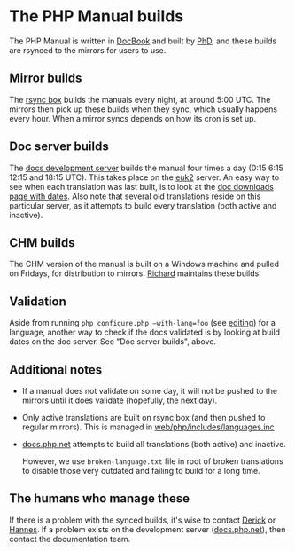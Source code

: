 # The PHP Manual builds

The PHP Manual is written in [DocBook][docbook] and built by [PhD][phd], and
these builds are rsynced to the mirrors for users to use.

## Mirror builds
The [rsync box][rsync.php.net] builds the manuals every night, at around 5:00 UTC.
The mirrors then pick up these builds when they sync, which usually happens every hour.
When a mirror syncs depends on how its cron is set up.

## Doc server builds
The [docs development server][docs.php.net] builds the manual four times a day
(0:15 6:15 12:15 and 18:15 UTC). This takes place on the [euk2][euk2] server.
An easy way to see when each translation was last built, is to look at the
[doc downloads page with dates][download-docs]. Also note that several old
translations reside on this particular server, as it attempts to build every
translation (both active and inactive).

## CHM builds
The CHM version of the manual is built on a Windows machine and pulled on Fridays,
for distribution to mirrors. [Richard][rquadling] maintains these builds.

## Validation
Aside from running `php configure.php –with-lang=foo` (see [editing](editing.php))
for a language, another way to check if the docs validated is by looking at build
dates on the doc server. See "Doc server builds", above.

## Additional notes
- If a manual does not validate on some day, it will not be pushed to the mirrors
  until it does validate (hopefully, the next day).
- Only active translations are built on rsync box (and then pushed to regular
  mirrors). This is managed in [web/php/includes/languages.inc][languages.inc]
- [docs.php.net][docs.php.net] attempts to build all translations (both active)
  and inactive.

  However, we use `broken-language.txt` file in root of broken
  translations to disable those very outdated and failing to build
  for a long time.

## The humans who manage these
If there is a problem with the synced builds, it's wise to contact
[Derick][derick] or [Hannes][bjori].
If a problem exists on the development server ([docs.php.net][docs.php.net]),
then contact the documentation team.

[docbook]: http://www.docbook.org/
[phd]: http://doc.php.net/phd.php
[rsync.php.net]: https://wiki.php.net/systems/sc2
[docs.php.net]: http://docs.php.net
[euk2]: https://wiki.php.net/systems/euk2
[download-docs]: http://docs.php.net/download-docs.php?sizes=1
[fetch-chms]: http://svn.php.net/viewvc/phpdoc/doc-base/trunk/scripts/fetch-chms.php?view=markup
[languages.inc]: http://git.php.net/?p=web/php.git;a=blob;f=include/languages.inc
[rquadling]: http://people.php.net/rquadling
[derick]: http://people.php.net/derick
[bjori]: http://people.php.net/bjori
